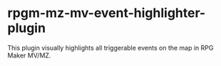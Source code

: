 # rpgm-mz-mv-event-highlighter-plugin
This plugin visually highlights all triggerable events on the map in RPG Maker MV/MZ.
